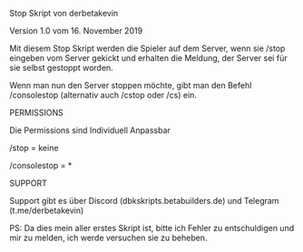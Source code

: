 Stop Skript von derbetakevin

Version 1.0 vom 16. November 2019


Mit diesem Stop Skript werden die Spieler auf dem Server, wenn sie /stop eingeben vom Server gekickt und erhalten die Meldung, der Server sei für sie selbst gestoppt worden.

Wenn man nun den Server stoppen möchte, gibt man den Befehl /consolestop (alternativ auch /cstop oder /cs) ein.


PERMISSIONS

Die Permissions sind Individuell Anpassbar

/stop = keine

/consolestop = *


SUPPORT

Support gibt es über Discord (dbkskripts.betabuilders.de) und Telegram (t.me/derbetakevin)

PS: Da dies mein aller erstes Skript ist, bitte ich Fehler zu entschuldigen und mir zu melden, ich werde versuchen sie zu beheben.
